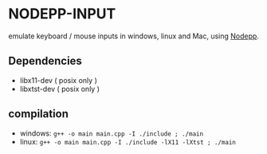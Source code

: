 # NODEPP-INPUT
emulate keyboard / mouse inputs in windows, linux and Mac, using [Nodepp](https://github.com/NodeppOficial/nodepp).

## Dependencies
- libx11-dev  ( posix only )
- libxtst-dev ( posix only )

## compilation
- windows: `g++ -o main main.cpp -I ./include ; ./main`
- linux: `g++ -o main main.cpp -I ./include -lX11 -lXtst ; ./main`